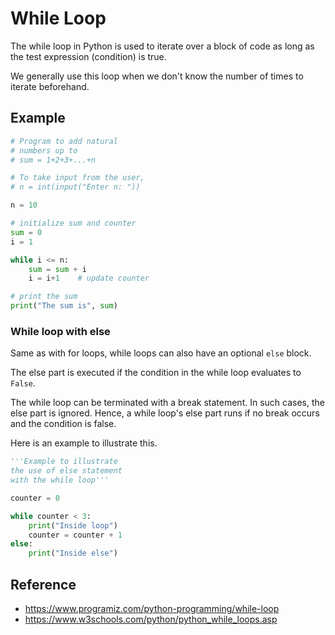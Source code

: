 # While Loop
The while loop in Python is used to iterate over a block of code as long as the test expression (condition) is true.

We generally use this loop when we don't know the number of times to iterate beforehand.

## Example
```python
# Program to add natural
# numbers up to 
# sum = 1+2+3+...+n

# To take input from the user,
# n = int(input("Enter n: "))

n = 10

# initialize sum and counter
sum = 0
i = 1

while i <= n:
    sum = sum + i
    i = i+1    # update counter

# print the sum
print("The sum is", sum)
```

### While loop with else

Same as with for loops, while loops can also have an optional `else` block.

The else part is executed if the condition in the while loop evaluates to `False`.

The while loop can be terminated with a break statement. In such cases, the else part is ignored. Hence, a while loop's else part runs if no break occurs and the condition is false.

Here is an example to illustrate this.

```python
'''Example to illustrate
the use of else statement
with the while loop'''

counter = 0

while counter < 3:
    print("Inside loop")
    counter = counter + 1
else:
    print("Inside else")
```

## Reference
- https://www.programiz.com/python-programming/while-loop
- https://www.w3schools.com/python/python_while_loops.asp